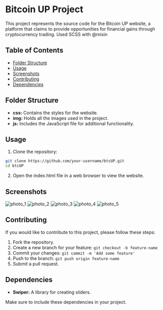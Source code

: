 # Bitcoin UP Project

This project represents the source code for the Bitcoin UP website, a platform that claims to provide opportunities for financial gains through cryptocurrency trading. Used SCSS with @mixin

## Table of Contents
- [Folder Structure](#folder-structure)
- [Usage](#usage)
- [Screenshots](#screenshots)
- [Contributing](#contributing)
- [Dependencies](#dependencies)

## Folder Structure

- **css:** Contains the styles for the website.
- **img:** Holds all the images used in the project.
- **js:** Includes the JavaScript file for additional functionality.

## Usage

1. Clone the repository:

```bash
git clone https://github.com/your-username/btcUP.git
cd btcUP
```

2. Open the index.html file in a web browser to view the website.

## Screenshots
![photo_1](https://github.com/HEAD0223/btcUP/assets/43917535/a8715a2a-c0bb-49a5-9886-b6bd2840651b)
![photo_2](https://github.com/HEAD0223/btcUP/assets/43917535/b96b3ffd-1f5f-4f60-b0b1-fc2e20789453)
![photo_3](https://github.com/HEAD0223/btcUP/assets/43917535/bb4c4c42-f9a6-407e-91d3-ce355568d65a)
![photo_4](https://github.com/HEAD0223/btcUP/assets/43917535/891afa9b-e6af-4bd2-abe1-0330c6e9e7fd)
![photo_5](https://github.com/HEAD0223/btcUP/assets/43917535/ae88d4b5-6c18-4241-b865-9a62e4430ab6)


## Contributing
If you would like to contribute to this project, please follow these steps:

1. Fork the repository.
2. Create a new branch for your feature: `git checkout -b feature-name`
3. Commit your changes: `git commit -m 'Add some feature'`
4. Push to the branch: `git push origin feature-name`
5. Submit a pull request.

## Dependencies
- **Swiper:** A library for creating sliders.

Make sure to include these dependencies in your project.
